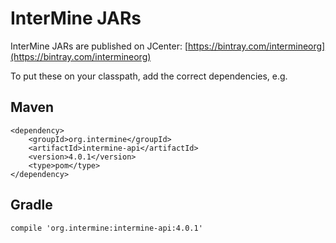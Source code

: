# InterMine JARs

InterMine JARs are published on JCenter: [https://bintray.com/intermineorg](https://bintray.com/intermineorg)

To put these on your classpath, add the correct dependencies, e.g.

## Maven

```text
<dependency>
    <groupId>org.intermine</groupId>
    <artifactId>intermine-api</artifactId>
    <version>4.0.1</version>
    <type>pom</type>
</dependency>
```

## Gradle

```text
compile 'org.intermine:intermine-api:4.0.1'
```

